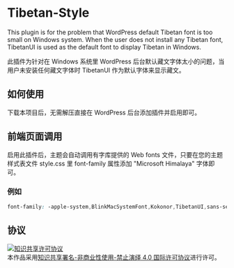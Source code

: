 # Tibetan-Style

This plugin is for the problem that WordPress default Tibetan font is too small on Windows system. When the user does not install any Tibetan font, TibetanUI is used as the default font to display Tibetan in Windows.

此插件为针对在 Windows 系统里 WordPress 后台默认藏文字体太小的问题，当用户未安装任何藏文字体时 TibetanUI 作为默认字体来显示藏文。

## 如何使用
下载本项目后，无需解压直接在 WordPress 后台添加插件并启用即可。

## 前端页面调用
启用此插件后，主题会自动调用有字库提供的 Web fonts 文件，只要在您的主题样式表文件 style.css 里 font-family 属性添加 "Microsoft Himalaya" 字体即可。

### 例如
```css
font-family: -apple-system,BlinkMacSystemFont,Kokonor,TibetanUI,sans-serif;
```

## 协议

<a rel="license" href="http://creativecommons.org/licenses/by-nc-nd/4.0/"><img alt="知识共享许可协议" style="border-width:0" src="https://i.creativecommons.org/l/by-nc-nd/4.0/88x31.png" /></a><br />本作品采用<a rel="license" href="http://creativecommons.org/licenses/by-nc-nd/4.0/">知识共享署名-非商业性使用-禁止演绎 4.0 国际许可协议</a>进行许可。